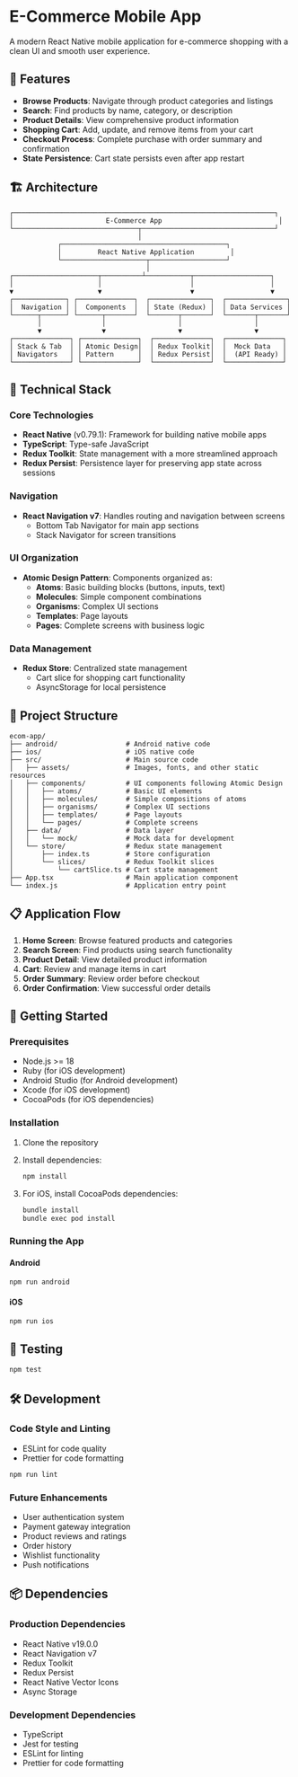 # E-Commerce Mobile App

A modern React Native mobile application for e-commerce shopping with a clean UI and smooth user experience.

## 📱 Features

- **Browse Products**: Navigate through product categories and listings
- **Search**: Find products by name, category, or description
- **Product Details**: View comprehensive product information 
- **Shopping Cart**: Add, update, and remove items from your cart
- **Checkout Process**: Complete purchase with order summary and confirmation
- **State Persistence**: Cart state persists even after app restart

## 🏗️ Architecture

```
┌─────────────────────────────────────────────────────────────────┐
│                       E-Commerce App                             │
└───────────────────────────────┬─────────────────────────────────┘
                                │
            ┌─────────────────────────────────────────┐
            │         React Native Application         │
            └─────────────────────┬───────────────────┘
                                  │
┌─────────────────────┬──────────┴───────────┬───────────────────┐
│                     │                      │                   │
▼                     ▼                      ▼                   ▼
┌─────────────┐ ┌──────────────┐  ┌───────────────┐  ┌───────────────┐
│  Navigation │ │  Components  │  │ State (Redux) │  │ Data Services │
└──────┬──────┘ └──────┬───────┘  └───────┬───────┘  └───────┬───────┘
       │               │                  │                  │
       ▼               ▼                  ▼                  ▼
┌──────────────┐ ┌──────────────┐  ┌──────────────┐  ┌──────────────┐
│ Stack & Tab  │ │ Atomic Design│  │ Redux Toolkit│  │  Mock Data   │
│ Navigators   │ │ Pattern      │  │ Redux Persist│  │  (API Ready) │
└──────────────┘ └──────────────┘  └──────────────┘  └──────────────┘
```

## 🧩 Technical Stack

### Core Technologies
- **React Native** (v0.79.1): Framework for building native mobile apps
- **TypeScript**: Type-safe JavaScript
- **Redux Toolkit**: State management with a more streamlined approach
- **Redux Persist**: Persistence layer for preserving app state across sessions

### Navigation
- **React Navigation v7**: Handles routing and navigation between screens
  - Bottom Tab Navigator for main app sections
  - Stack Navigator for screen transitions

### UI Organization
- **Atomic Design Pattern**: Components organized as:
  - **Atoms**: Basic building blocks (buttons, inputs, text)
  - **Molecules**: Simple component combinations
  - **Organisms**: Complex UI sections
  - **Templates**: Page layouts
  - **Pages**: Complete screens with business logic

### Data Management
- **Redux Store**: Centralized state management
  - Cart slice for shopping cart functionality
  - AsyncStorage for local persistence

## 📁 Project Structure

```
ecom-app/
├── android/                 # Android native code
├── ios/                     # iOS native code
├── src/                     # Main source code
│   ├── assets/              # Images, fonts, and other static resources
│   ├── components/          # UI components following Atomic Design
│   │   ├── atoms/           # Basic UI elements
│   │   ├── molecules/       # Simple compositions of atoms
│   │   ├── organisms/       # Complex UI sections
│   │   ├── templates/       # Page layouts
│   │   └── pages/           # Complete screens
│   ├── data/                # Data layer
│   │   └── mock/            # Mock data for development
│   └── store/               # Redux state management
│       ├── index.ts         # Store configuration
│       └── slices/          # Redux Toolkit slices
│           └── cartSlice.ts # Cart state management
├── App.tsx                  # Main application component
└── index.js                 # Application entry point
```

## 📋 Application Flow

1. **Home Screen**: Browse featured products and categories
2. **Search Screen**: Find products using search functionality
3. **Product Detail**: View detailed product information
4. **Cart**: Review and manage items in cart
5. **Order Summary**: Review order before checkout
6. **Order Confirmation**: View successful order details

## 🚀 Getting Started

### Prerequisites

- Node.js >= 18
- Ruby (for iOS development)
- Android Studio (for Android development)
- Xcode (for iOS development)
- CocoaPods (for iOS dependencies)

### Installation

1. Clone the repository
2. Install dependencies:
   ```sh
   npm install
   ```
   
3. For iOS, install CocoaPods dependencies:
   ```sh
   bundle install
   bundle exec pod install
   ```

### Running the App

#### Android
```sh
npm run android
```

#### iOS
```sh
npm run ios
```

## 🧪 Testing

```sh
npm test
```

## 🛠️ Development

### Code Style and Linting
- ESLint for code quality
- Prettier for code formatting

```sh
npm run lint
```

### Future Enhancements

- User authentication system
- Payment gateway integration
- Product reviews and ratings
- Order history
- Wishlist functionality
- Push notifications

## 📦 Dependencies

### Production Dependencies
- React Native v19.0.0
- React Navigation v7
- Redux Toolkit
- Redux Persist
- React Native Vector Icons
- Async Storage

### Development Dependencies
- TypeScript
- Jest for testing
- ESLint for linting
- Prettier for code formatting
